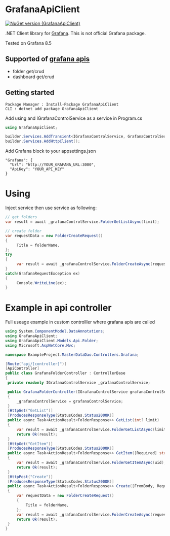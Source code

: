 # GrafanaApiClient
[![NuGet version (GrafanaApiClient)](https://img.shields.io/nuget/v/GrafanaApiClient)](https://www.nuget.org/packages/GrafanaApiClient)

.NET Client library for [Grafana](https://grafana.com/ "Grafana's web site"). This is not official Grafana package.

Tested on Grafana 8.5

## Supported of [grafana apis](https://grafana.com/docs/grafana/latest/http_api/ "Grafana's api list")
- folder get/crud
- dashboard get/crud


## Getting started

   ```
   Package Manager : Install-Package GrafanaApiClient
   CLI : dotnet add package GrafanaApiClient
   ```

Add using and IGrafanaControlService as a service in Program.cs 

   ```csharp
   using GrafanaApiClient;
   ```

   ```csharp
   builder.Services.AddTransient<IGrafanaControlService, GrafanaControlService>();
   builder.Services.AddHttpClient();
   ```
   
Add Grafana block to your appsettings.json

    "Grafana": {
      "Url": "http://YOUR_GRAFANA_URL:3000",
      "ApiKey": "YOUR_API_KEY"
    }

# Using
Inject service then use service as following:

   ```csharp
   // get folders
   var result = await _grafanaControlService.FolderGetListAsync(limit);
   
   // create folder
   var requestData = new FolderCreateRequest()
   {
        Title = folderName,
   };
   try
   {
        var result = await _grafanaControlService.FolderCreateAsync(requestData);
   }
   catch(GrafanaRequestException ex)
   {
        Console.WriteLine(ex);
   }
   ```
   
# Example in api controller
Full useage example in custom controlller where grafana apis are called

   ```csharp
using System.ComponentModel.DataAnnotations;
using GrafanaApiClient;
using GrafanaApiClient.Models.Api.Folder;
using Microsoft.AspNetCore.Mvc;

namespace ExampleProject.MasterDataDao.Controllers.Grafana;

[Route("api/[controller]")]
[ApiController]
public class GrafanaFolderController : ControllerBase
{
    private readonly IGrafanaControlService _grafanaControlService;

    public GrafanaFolderController(IGrafanaControlService grafanaControlService)
    {
        _grafanaControlService = grafanaControlService;
    }
    [HttpGet("GetList")]
    [ProducesResponseType(StatusCodes.Status200OK)]
    public async Task<ActionResult<FolderResponse>> GetList(int? limit)
    {
        var result = await _grafanaControlService.FolderGetListAsync(limit);
        return Ok(result);
    }
    [HttpGet("GetItem")]
    [ProducesResponseType(StatusCodes.Status200OK)]
    public async Task<ActionResult<FolderResponse>> GetItem([Required] string uid)
    {
        var result = await _grafanaControlService.FolderGetItemAsync(uid);
        return Ok(result);
    }
    [HttpPost("Create")]
    [ProducesResponseType(StatusCodes.Status200OK)]
    public async Task<ActionResult<FolderResponse>> Create([FromBody, Required]string folderName)
    {
        var requestData = new FolderCreateRequest()
        {
            Title = folderName,
        };
        var result = await _grafanaControlService.FolderCreateAsync(requestData);
        return Ok(result);
    }
}
   ```
   
